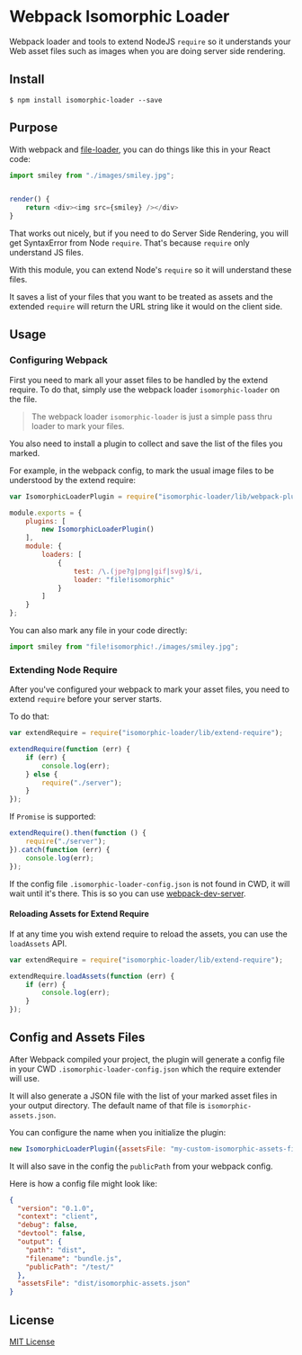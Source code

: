 # Webpack Isomorphic Loader

Webpack loader and tools to extend NodeJS `require` so it understands your Web asset files such as images when you are doing server side rendering.


## Install

```
$ npm install isomorphic-loader --save
```

## Purpose

With webpack and [file-loader], you can do things like this in your React code:

```js
import smiley from "./images/smiley.jpg";


render() {
    return <div><img src={smiley} /></div>
}
```

That works out nicely, but if you need to do Server Side Rendering, you will get SyntaxError from Node `require`.  That's because `require` only understand JS files.

With this module, you can extend Node's `require` so it will understand these files.

It saves a list of your files that you want to be treated as assets and the extended `require` will return the URL string like it would on the client side.

## Usage

### Configuring Webpack

First you need to mark all your asset files to be handled by the extend require.  To do that, simply use the webpack loader `isomorphic-loader` on the file.

> The webpack loader `isomorphic-loader` is just a simple pass thru loader to mark your files.

You also need to install a plugin to collect and save the list of the files you marked.

For example, in the webpack config, to mark the usual image files to be understood by the extend require:

```js
var IsomorphicLoaderPlugin = require("isomorphic-loader/lib/webpack-plugin");

module.exports = {
    plugins: [
        new IsomorphicLoaderPlugin()
    ],
    module: {
        loaders: [
            {
                test: /\.(jpe?g|png|gif|svg)$/i,
                loader: "file!isomorphic"
            }
        ]
    }
};
```

You can also mark any file in your code directly:

```js
import smiley from "file!isomorphic!./images/smiley.jpg";
```

### Extending Node Require

After you've configured your webpack to mark your asset files, you need to extend `require` before your server starts.

To do that:

```js
var extendRequire = require("isomorphic-loader/lib/extend-require");

extendRequire(function (err) {
    if (err) {
        console.log(err);
    } else {
        require("./server");
    }
});
```

If `Promise` is supported:

```js
extendRequire().then(function () {
    require("./server");
}).catch(function (err) {
    console.log(err);
});
```

If the config file `.isomorphic-loader-config.json` is not found in CWD, it will wait until it's there.  This is so you can use [webpack-dev-server].

#### Reloading Assets for Extend Require

If at any time you wish extend require to reload the assets, you can use the `loadAssets` API.

```js
var extendRequire = require("isomorphic-loader/lib/extend-require");

extendRequire.loadAssets(function (err) {
    if (err) {
        console.log(err);
    }
});
```

## Config and Assets Files

After Webpack compiled your project, the plugin will generate a config file in your CWD `.isomorphic-loader-config.json` which the require extender will use.

It will also generate a JSON file with the list of your marked asset files in your output directory.  The default name of that file is `isomorphic-assets.json`.

You can configure the name when you initialize the plugin:

```js
new IsomorphicLoaderPlugin({assetsFile: "my-custom-isomorphic-assets-file.json"});
```

It will also save in the config the `publicPath` from your webpack config.

Here is how a config file might look like:

```json
{
  "version": "0.1.0",
  "context": "client",
  "debug": false,
  "devtool": false,
  "output": {
    "path": "dist",
    "filename": "bundle.js",
    "publicPath": "/test/"
  },
  "assetsFile": "dist/isomorphic-assets.json"
}
```

## License

[MIT License]


[file-loader]: https://github.com/webpack/file-loader
[MIT License]: http://www.opensource.org/licenses/mit-license.php
[webpack-dev-server]: https://webpack.github.io/docs/webpack-dev-server.html
